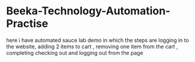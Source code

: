 # Beeka-Technology-Automation-Practise

 here i have automated sauce lab demo in which the steps are logging in to the website, adding 2 items to cart , removing one item from the cart , completing checking out and logging out from the page
